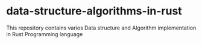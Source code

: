 # data-structure-algorithms-in-rust
This repository contains varios Data structure and Algorithm implementation in Rust Programming language
